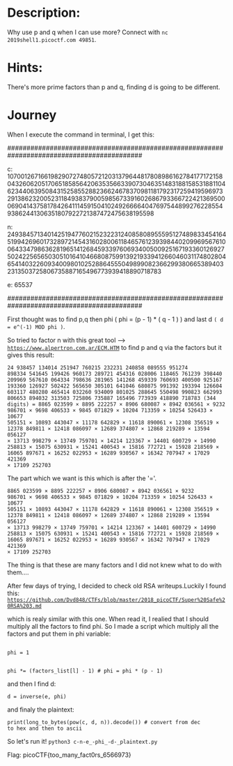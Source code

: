 # Description:
Why use p and q when I can use more? Connect with <code>nc 2019shell1.picoctf.com 49851</code>.

# Hints:
There's more prime factors than p and q, finding d is going to be different.

# Journey

When I execute the command in terminal, I get this:

###########################################################################################

c: 10700126716619829072748057212031379644817808986162784177172158043260620517065185856420635356633907304635148318815853188110462344063950843152585528823662467837098118179231725941959697329138623200523118493837900598567339160268679336672242136950006904143758178426411145915041024926666404769754489927622855493862441306351807922721387472475638195598
 
 
n: 24938457134014251947760215232231240858089555951274898334541645199426960173289721454316028006118465761239398440209969567610064334798636281965141268459339760693400500925167193360126927502422565650305101641046680875991392193394126604603117480280465414032260934009801025288645550498990823662993806653894032313503725806735887165496773939418890718783
 
 
e: 65537

###########################################################################################

First thought was to find p,q then phi ( phi = (p - 1) * ( q - 1 ) ) and last d <code>( d = e^(-1) MOD phi )</code>.

So tried to factor n with this great tool --> <code>https://www.alpertron.com.ar/ECM.HTM</code> to find p and q via the factors but it gives this result:

<code>24 938457 134014 251947 760215 232231 240858 089555 951274 898334 541645 199426 960173 289721 454316 028006 118465 761239 398440 209969 567610 064334 798636 281965 141268 459339 760693 400500 925167 193360 126927 502422 565650 305101 641046 680875 991392 193394 126604 603117 480280 465414 032260 934009 801025 288645 550498 990823 662993 806653 894032 313503 725806 735887 165496 773939 418890 718783 (344 digits) = 8865 023599 × 8895 222257 × 8906 680087 × 8942 036561 × 9232 986701 × 9698 406533 × 9845 071829 × 10204 713359 × 10254 526433 × 10677 505151 × 10893 443047 × 11178 642829 × 11618 890061 × 12308 356519 × 12378 849811 × 12418 086097 × 12689 374807 × 12868 219289 × 13594 056127 × 13713 998279 × 13749 759701 × 14214 123367 × 14401 600729 × 14990 258813 × 15075 630931 × 15241 400543 × 15816 772721 × 15928 218569 × 16065 897671 × 16252 022953 × 16289 930567 × 16342 707947 × 17029 421369 × 17109 252703 </code>

The part which we want is this which is after the '='.

<code>8865 023599 × 8895 222257 × 8906 680087 × 8942 036561 × 9232 986701 × 9698 406533 × 9845 071829 × 10204 713359 × 10254 526433 × 10677 505151 × 10893 443047 × 11178 642829 × 11618 890061 × 12308 356519 × 12378 849811 × 12418 086097 × 12689 374807 × 12868 219289 × 13594 056127 × 13713 998279 × 13749 759701 × 14214 123367 × 14401 600729 × 14990 258813 × 15075 630931 × 15241 400543 × 15816 772721 × 15928 218569 × 16065 897671 × 16252 022953 × 16289 930567 × 16342 707947 × 17029 421369 × 17109 252703</code>

The thing is that these are many factors and I did not knew what to do with them....

After few days of trying, I decided to check old RSA writeups.Luckily I found this:
<code>https://github.com/Dvd848/CTFs/blob/master/2018_picoCTF/Super%20Safe%20RSA%203.md</code>

which is realy similar with this one. When read it, I realied that I should multiply all the factors to find phi.
So I made a script which multiply all the factors and put them in phi variable:

<code>
phi = 1
 
phi \*= (factors_list\[l] - 1) # phi = phi * (p - 1)
</code>

and then I find d:

<code>d = inverse(e, phi)</code>

and finaly the plaintext:

<code>print(long_to_bytes(pow(c, d, n)).decode()) # convert from dec to hex and then to ascii</code>

So let's run it!
<code>python3 c-n-e_-phi_-d-_plaintext.py</code>

Flag: picoCTF{too_many_fact0rs_6566973}
